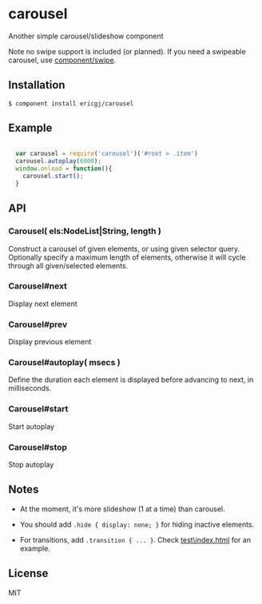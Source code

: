 
# carousel

  Another simple carousel/slideshow component

  Note no swipe support is included (or planned). If you need a swipeable 
  carousel, use [component/swipe][swipe].

## Installation

    $ component install ericgj/carousel

## Example

```javascript
  
  var carousel = require('carousel')('#root > .item')
  carousel.autoplay(6000);
  window.onload = function(){
    carousel.start();
  }

```

## API

### Carousel( els:NodeList|String, length )

Construct a carousel of given elements, or using given selector query.
Optionally specify a maximum length of elements, otherwise it will cycle
through all given/selected elements.

### Carousel#next

Display next element

### Carousel#prev

Display previous element

### Carousel#autoplay( msecs )

Define the duration each element is displayed before advancing to next, in 
milliseconds.

### Carousel#start

Start autoplay

### Carousel#stop

Stop autoplay


## Notes

- At the moment, it's more slideshow (1 at a time) than carousel.

- You should add `.hide { display: none; }` for hiding inactive elements.

- For transitions, add `.transition { ... }`. Check [test\index.html][test]
for an example.

## License

  MIT

[swipe]: https://github.com/component/swipe
[test]:  https://github.com/ericgj/carousel/blob/master/test/index.html


